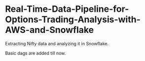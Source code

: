 # Real-Time-Data-Pipeline-for-Options-Trading-Analysis-with-AWS-and-Snowflake
Extracting Nifty data and analyzing it in Snowflake. 

Basic dags are added till now. 
